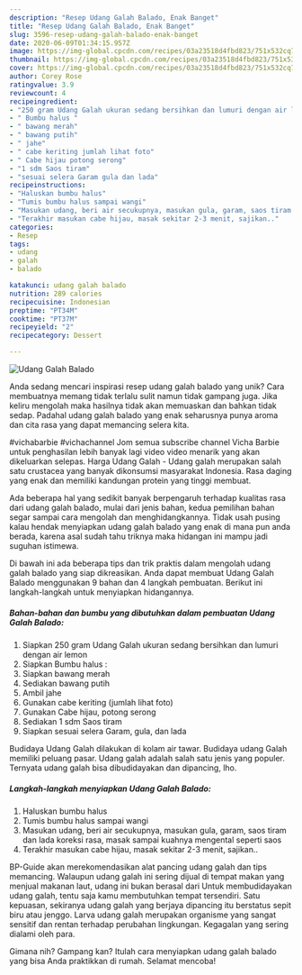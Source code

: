 ```yaml
---
description: "Resep Udang Galah Balado, Enak Banget"
title: "Resep Udang Galah Balado, Enak Banget"
slug: 3596-resep-udang-galah-balado-enak-banget
date: 2020-06-09T01:34:15.957Z
image: https://img-global.cpcdn.com/recipes/03a23518d4fbd823/751x532cq70/udang-galah-balado-foto-resep-utama.jpg
thumbnail: https://img-global.cpcdn.com/recipes/03a23518d4fbd823/751x532cq70/udang-galah-balado-foto-resep-utama.jpg
cover: https://img-global.cpcdn.com/recipes/03a23518d4fbd823/751x532cq70/udang-galah-balado-foto-resep-utama.jpg
author: Corey Rose
ratingvalue: 3.9
reviewcount: 4
recipeingredient:
- "250 gram Udang Galah ukuran sedang bersihkan dan lumuri dengan air lemon"
- " Bumbu halus "
- " bawang merah"
- " bawang putih"
- " jahe"
- " cabe keriting jumlah lihat foto"
- " Cabe hijau potong serong"
- "1 sdm Saos tiram"
- "sesuai selera Garam gula dan lada"
recipeinstructions:
- "Haluskan bumbu halus"
- "Tumis bumbu halus sampai wangi"
- "Masukan udang, beri air secukupnya, masukan gula, garam, saos tiram dan lada koreksi rasa, masak sampai kuahnya mengental seperti saos"
- "Terakhir masukan cabe hijau, masak sekitar 2-3 menit, sajikan.."
categories:
- Resep
tags:
- udang
- galah
- balado

katakunci: udang galah balado 
nutrition: 289 calories
recipecuisine: Indonesian
preptime: "PT34M"
cooktime: "PT37M"
recipeyield: "2"
recipecategory: Dessert

---
```



![Udang Galah Balado](https://img-global.cpcdn.com/recipes/03a23518d4fbd823/751x532cq70/udang-galah-balado-foto-resep-utama.jpg)

Anda sedang mencari inspirasi resep udang galah balado yang unik? Cara membuatnya memang tidak terlalu sulit namun tidak gampang juga. Jika keliru mengolah maka hasilnya tidak akan memuaskan dan bahkan tidak sedap. Padahal udang galah balado yang enak seharusnya punya aroma dan cita rasa yang dapat memancing selera kita.

#vichabarbie #vichachannel Jom semua subscribe channel Vicha Barbie untuk penghasilan lebih banyak lagi video video menarik yang akan dikeluarkan selepas. Harga Udang Galah - Udang galah merupakan salah satu crustacea yang banyak dikonsumsi masyarakat Indonesia. Rasa daging yang enak dan memiliki kandungan protein yang tinggi membuat.

Ada beberapa hal yang sedikit banyak berpengaruh terhadap kualitas rasa dari udang galah balado, mulai dari jenis bahan, kedua pemilihan bahan segar sampai cara mengolah dan menghidangkannya. Tidak usah pusing kalau hendak menyiapkan udang galah balado yang enak di mana pun anda berada, karena asal sudah tahu triknya maka hidangan ini mampu jadi suguhan istimewa.


Di bawah ini ada beberapa tips dan trik praktis dalam mengolah udang galah balado yang siap dikreasikan. Anda dapat membuat Udang Galah Balado menggunakan 9 bahan dan 4 langkah pembuatan. Berikut ini langkah-langkah untuk menyiapkan hidangannya.

<!--inarticleads1-->

##### Bahan-bahan dan bumbu yang dibutuhkan dalam pembuatan Udang Galah Balado:

1. Siapkan 250 gram Udang Galah ukuran sedang bersihkan dan lumuri dengan air lemon
1. Siapkan  Bumbu halus :
1. Siapkan  bawang merah
1. Sediakan  bawang putih
1. Ambil  jahe
1. Gunakan  cabe keriting (jumlah lihat foto)
1. Gunakan  Cabe hijau, potong serong
1. Sediakan 1 sdm Saos tiram
1. Siapkan sesuai selera Garam, gula, dan lada


Budidaya Udang Galah dilakukan di kolam air tawar. Budidaya udang Galah memiliki peluang pasar. Udang galah adalah salah satu jenis yang populer. Ternyata udang galah bisa dibudidayakan dan dipancing, lho. 

<!--inarticleads2-->

##### Langkah-langkah menyiapkan Udang Galah Balado:

1. Haluskan bumbu halus
1. Tumis bumbu halus sampai wangi
1. Masukan udang, beri air secukupnya, masukan gula, garam, saos tiram dan lada koreksi rasa, masak sampai kuahnya mengental seperti saos
1. Terakhir masukan cabe hijau, masak sekitar 2-3 menit, sajikan..


BP-Guide akan merekomendasikan alat pancing udang galah dan tips memancing. Walaupun udang galah ini sering dijual di tempat makan yang menjual makanan laut, udang ini bukan berasal dari Untuk membudidayakan udang galah, tentu saja kamu membutuhkan tempat tersendiri. Satu kepuasan, sekiranya udang galah yang berjaya dipancing itu berstatus sepit biru atau jenggo. Larva udang galah merupakan organisme yang sangat sensitif dan rentan terhadap perubahan lingkungan. Kegagalan yang sering dialami oleh para. 

Gimana nih? Gampang kan? Itulah cara menyiapkan udang galah balado yang bisa Anda praktikkan di rumah. Selamat mencoba!
